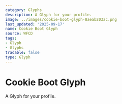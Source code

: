 ```yaml
---
category: Glyphs
description: A Glyph for your profile.
image: ../images/cookie-boot-glyph-8aeab203ac.png
last_updated: '2025-09-17'
name: Cookie Boot Glyph
source: WFCD
tags:
- Glyph
- Glyphs
tradable: false
type: Glyph
---
```


# Cookie Boot Glyph

A Glyph for your profile.

